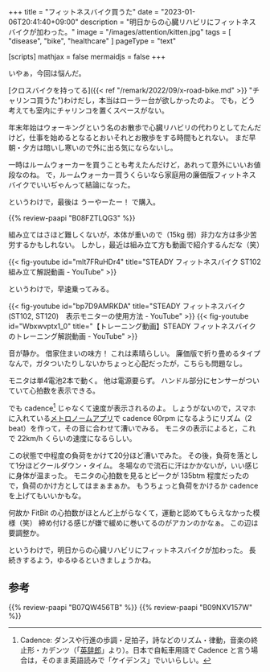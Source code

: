 +++
title = "フィットネスバイク買うた"
date =  "2023-01-06T20:41:40+09:00"
description = "明日からの心臓リハビリにフィットネスバイクが加わった。"
image = "/images/attention/kitten.jpg"
tags = [ "disease", "bike", "healthcare" ]
pageType = "text"

[scripts]
  mathjax = false
  mermaidjs = false
+++

いやぁ，今回は悩んだ。

[クロスバイクを持ってる]({{< ref "/remark/2022/09/x-road-bike.md" >}} "チャリンコ買うた")わけだし，本当はローラー台が欲しかったのよ。
でも，どう考えても室内にチャリンコを置くスペースがない。

年末年始はウォーキングという名のお散歩で心臓リハビリの代わりとしてたんだけど，仕事を始めるとなるとおいそれとお散歩をする時間もとれない。
まだ早朝・夕方は暗いし寒いので外に出る気にならないし。

一時はルームウォーカーを買うことも考えたんだけど，あれって意外にいいお値段なのね。
で，ルームウォーカー買うくらいなら家庭用の廉価版フィットネスバイクでいいぢゃんって結論になった。

というわけで，最後は うーやーたー！ で購入。

{{% review-paapi "B08FZTLQG3" %}} <!-- フィットネスバイク -->

組み立てはさほど難しくないが，本体が重いので（15kg 弱）非力な方は多少苦労するかもしれない。
しかし，最近は組み立て方も動画で紹介するんだな（笑）

{{< fig-youtube id="mlt7FRuHDr4" title="STEADY フィットネスバイク ST102 組み立て解説動画 - YouTube" >}}

というわけで，早速乗ってみる。

{{< fig-youtube id="bp7D9AMRKDA" title="STEADY フィットネスバイク(ST102, ST120)　表示モニターの使用方法 - YouTube" >}}
{{< fig-youtube id="Wbxwvptx1_0" title="【トレーニング動画】STEADY フィットネスバイク のトレーニング解説動画 - YouTube" >}}

音が静か。
借家住まいの味方！ これは素晴らしい。
廉価版で折り畳めるタイプなんで，ガタついたりしないかちょっと心配だったが，こちらも問題なし。

モニタは単4電池2本で動く。
他は電源要らず。
ハンドル部分にセンサーがついていて心拍数を表示できる。

でも cadence[^ca1] じゃなくて速度が表示されるのよ。
しょうがないので，スマホに入れている[メトロノームアプリ](https://play.google.com/store/apps/details?id=com.ihara_product.SmartMetronome "Smart Metronome & Tuner - Apps on Google Play")で cadence 60rpm になるようにリズム（2 beat）を作って，その音に合わせて漕いでみる。
モニタの表示によると，これで 22km/h くらいの速度になるらしい。

[^ca1]: Cadence: ダンスや行進の歩調・足拍子，詩などのリズム・律動，音楽の終止形・カデンツ（「[英辞郎](https://eow.alc.co.jp/search?q=cadence)」より）。日本で自転車用語で Cadence と言う場合は，そのまま英語読みで「ケイデンス」でいいらしい。

この状態で中程度の負荷をかけて20分ほど漕いでみた。
その後，負荷を落として1分ほどクールダウン・タイム。
冬場なので流石に汗はかかないが，いい感じに身体が温まった。
モニタの心拍数を見るとピークが 135btm 程度だったので，負荷のかけ方としてはまぁまぁか。
もうちょっと負荷をかけるか cadence を上げてもいいかもな。

何故か FitBit の心拍数がほとんど上がらなくて，運動と認めてもらえなかった模様（笑） 締め付ける感じが嫌で緩めに巻いてるのがアカンのかなぁ。
この辺は要調整か。

というわけで，明日からの心臓リハビリにフィットネスバイクが加わった。
長続きするよう，ゆるゆるといきましょうかね。

## 参考

{{% review-paapi "B07QW456TB" %}} <!-- フロアマット -->
{{% review-paapi "B09NXV157W" %}} <!-- 超音波式加湿器 -->


<!-- eof -->

